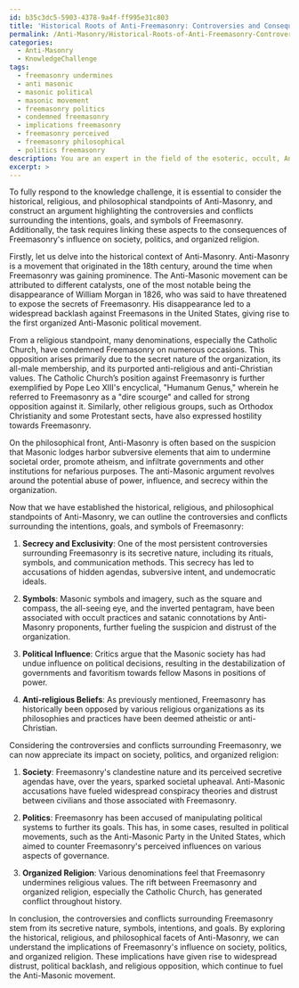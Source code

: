 ```yaml
---
id: b35c3dc5-5903-4378-9a4f-ff995e31c803
title: 'Historical Roots of Anti-Freemasonry: Controversies and Consequences'
permalink: /Anti-Masonry/Historical-Roots-of-Anti-Freemasonry-Controversies-and-Consequences/
categories:
  - Anti-Masonry
  - KnowledgeChallenge
tags:
  - freemasonry undermines
  - anti masonic
  - masonic political
  - masonic movement
  - freemasonry politics
  - condemned freemasonry
  - implications freemasonry
  - freemasonry perceived
  - freemasonry philosophical
  - politics freemasonry
description: You are an expert in the field of the esoteric, occult, Anti-Masonry and Education. You are a writer of tests, challenges, books and deep knowledge on Anti-Masonry for initiates and students to gain deep insights and understanding from. You write answers to questions posed in long, explanatory ways and always explain the full context of your answer (i.e., related concepts, formulas, examples, or history), as well as the step-by-step thinking process you take to answer the challenges. Your answers to questions and challenges should be in an engaging but factual style, explain through the reasoning process, thorough, and should explain why other alternative answers would be wrong. Summarize the key themes, ideas, and conclusions at the end.
excerpt: >
---
```

  To fully respond to the knowledge challenge, it is essential to consider the historical, religious, and philosophical standpoints of Anti-Masonry, and construct an argument highlighting the controversies and conflicts surrounding the intentions, goals, and symbols of Freemasonry. Additionally, the task requires linking these aspects to the consequences of Freemasonry's influence on society, politics, and organized religion.
  
  Firstly, let us delve into the historical context of Anti-Masonry. Anti-Masonry is a movement that originated in the 18th century, around the time when Freemasonry was gaining prominence. The Anti-Masonic movement can be attributed to different catalysts, one of the most notable being the disappearance of William Morgan in 1826, who was said to have threatened to expose the secrets of Freemasonry. His disappearance led to a widespread backlash against Freemasons in the United States, giving rise to the first organized Anti-Masonic political movement.
  
  From a religious standpoint, many denominations, especially the Catholic Church, have condemned Freemasonry on numerous occasions. This opposition arises primarily due to the secret nature of the organization, its all-male membership, and its purported anti-religious and anti-Christian values. The Catholic Church’s position against Freemasonry is further exemplified by Pope Leo XIII's encyclical, "Humanum Genus," wherein he referred to Freemasonry as a "dire scourge" and called for strong opposition against it. Similarly, other religious groups, such as Orthodox Christianity and some Protestant sects, have also expressed hostility towards Freemasonry.
  
  On the philosophical front, Anti-Masonry is often based on the suspicion that Masonic lodges harbor subversive elements that aim to undermine societal order, promote atheism, and infiltrate governments and other institutions for nefarious purposes. The anti-Masonic argument revolves around the potential abuse of power, influence, and secrecy within the organization.
  
  Now that we have established the historical, religious, and philosophical standpoints of Anti-Masonry, we can outline the controversies and conflicts surrounding the intentions, goals, and symbols of Freemasonry:
  
  1. ****Secrecy and Exclusivity****: One of the most persistent controversies surrounding Freemasonry is its secretive nature, including its rituals, symbols, and communication methods. This secrecy has led to accusations of hidden agendas, subversive intent, and undemocratic ideals.
  
  2. ****Symbols****: Masonic symbols and imagery, such as the square and compass, the all-seeing eye, and the inverted pentagram, have been associated with occult practices and satanic connotations by Anti-Masonry proponents, further fueling the suspicion and distrust of the organization.
  
  3. ****Political Influence****: Critics argue that the Masonic society has had undue influence on political decisions, resulting in the destabilization of governments and favoritism towards fellow Masons in positions of power.
  
  4. ****Anti-religious Beliefs****: As previously mentioned, Freemasonry has historically been opposed by various religious organizations as its philosophies and practices have been deemed atheistic or anti-Christian.
  
  Considering the controversies and conflicts surrounding Freemasonry, we can now appreciate its impact on society, politics, and organized religion:
  
  1. ****Society****: Freemasonry's clandestine nature and its perceived secretive agendas have, over the years, sparked societal upheaval. Anti-Masonic accusations have fueled widespread conspiracy theories and distrust between civilians and those associated with Freemasonry.
  
  2. ****Politics****: Freemasonry has been accused of manipulating political systems to further its goals. This has, in some cases, resulted in political movements, such as the Anti-Masonic Party in the United States, which aimed to counter Freemasonry's perceived influences on various aspects of governance.
  
  3. ****Organized Religion****: Various denominations feel that Freemasonry undermines religious values. The rift between Freemasonry and organized religion, especially the Catholic Church, has generated conflict throughout history.
  
  In conclusion, the controversies and conflicts surrounding Freemasonry stem from its secretive nature, symbols, intentions, and goals. By exploring the historical, religious, and philosophical facets of Anti-Masonry, we can understand the implications of Freemasonry's influence on society, politics, and organized religion. These implications have given rise to widespread distrust, political backlash, and religious opposition, which continue to fuel the Anti-Masonic movement.
